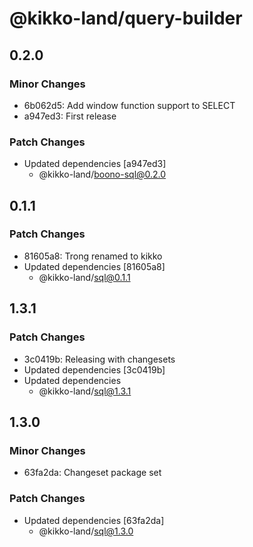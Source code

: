 # @kikko-land/query-builder

## 0.2.0

### Minor Changes

- 6b062d5: Add window function support to SELECT
- a947ed3: First release

### Patch Changes

- Updated dependencies [a947ed3]
  - @kikko-land/boono-sql@0.2.0

## 0.1.1

### Patch Changes

- 81605a8: Trong renamed to kikko
- Updated dependencies [81605a8]
  - @kikko-land/sql@0.1.1

## 1.3.1

### Patch Changes

- 3c0419b: Releasing with changesets
- Updated dependencies [3c0419b]
- Updated dependencies
  - @kikko-land/sql@1.3.1

## 1.3.0

### Minor Changes

- 63fa2da: Changeset package set

### Patch Changes

- Updated dependencies [63fa2da]
  - @kikko-land/sql@1.3.0
